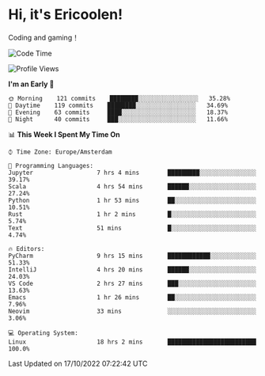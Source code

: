 # Hi, it's Ericoolen!
Coding and gaming！

<!--START_SECTION:waka-->
![Code Time](http://img.shields.io/badge/Code%20Time-449%20hrs%209%20mins-blue)

![Profile Views](http://img.shields.io/badge/Profile%20Views-3-blue)

**I'm an Early 🐤** 

```text
🌞 Morning    121 commits    ████████░░░░░░░░░░░░░░░░░   35.28% 
🌆 Daytime    119 commits    ████████░░░░░░░░░░░░░░░░░   34.69% 
🌃 Evening    63 commits     ████░░░░░░░░░░░░░░░░░░░░░   18.37% 
🌙 Night      40 commits     ███░░░░░░░░░░░░░░░░░░░░░░   11.66%

```


📊 **This Week I Spent My Time On** 

```text
⌚︎ Time Zone: Europe/Amsterdam

💬 Programming Languages: 
Jupyter                  7 hrs 4 mins        █████████░░░░░░░░░░░░░░░░   39.17% 
Scala                    4 hrs 54 mins       ██████░░░░░░░░░░░░░░░░░░░   27.24% 
Python                   1 hr 53 mins        ██░░░░░░░░░░░░░░░░░░░░░░░   10.51% 
Rust                     1 hr 2 mins         █░░░░░░░░░░░░░░░░░░░░░░░░   5.74% 
Text                     51 mins             █░░░░░░░░░░░░░░░░░░░░░░░░   4.74%

🔥 Editors: 
PyCharm                  9 hrs 15 mins       ████████████░░░░░░░░░░░░░   51.33% 
IntelliJ                 4 hrs 20 mins       ██████░░░░░░░░░░░░░░░░░░░   24.03% 
VS Code                  2 hrs 27 mins       ███░░░░░░░░░░░░░░░░░░░░░░   13.63% 
Emacs                    1 hr 26 mins        ██░░░░░░░░░░░░░░░░░░░░░░░   7.96% 
Neovim                   33 mins             ░░░░░░░░░░░░░░░░░░░░░░░░░   3.06%

💻 Operating System: 
Linux                    18 hrs 2 mins       █████████████████████████   100.0%

```


 Last Updated on 17/10/2022 07:22:42 UTC
<!--END_SECTION:waka-->

